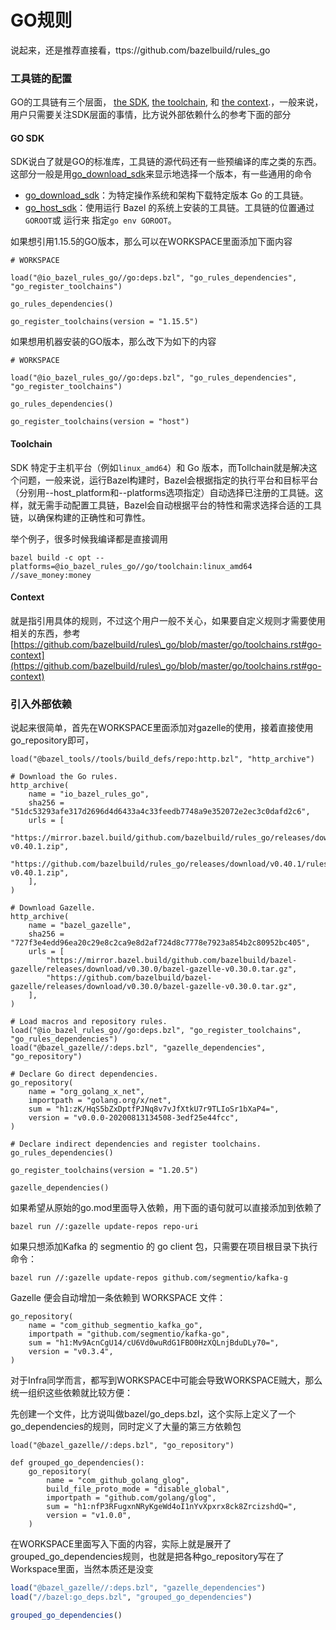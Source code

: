 # GO规则

说起来，还是推荐直接看，ttps://github.com/bazelbuild/rules\_go



### 工具链的配置

GO的工具链有三个层面， [the SDK](https://github.com/bazelbuild/rules\_go/blob/master/go/toolchains.rst#the-sdk), [the toolchain](https://github.com/bazelbuild/rules\_go/blob/master/go/toolchains.rst#the-toolchain), 和 [the context](https://github.com/bazelbuild/rules\_go/blob/master/go/toolchains.rst#the-context).，一般来说，用户只需要关注SDK层面的事情，比方说外部依赖什么的参考下面的部分

#### GO SDK

SDK说白了就是GO的标准库，工具链的源代码还有一些预编译的库之类的东西。这部分一般是用[go\_download\_sdk](https://github.com/bazelbuild/rules\_go/blob/master/go/toolchains.rst#go-download-sdk)来显示地选择一个版本，有一些通用的命令

* [go\_download\_sdk](https://github.com/bazelbuild/rules\_go/blob/master/go/toolchains.rst#go-download-sdk)：为特定操作系统和架构下载特定版本 Go 的工具链。
* [go\_host\_sdk](https://github.com/bazelbuild/rules\_go/blob/master/go/toolchains.rst#go-host-sdk)：使用运行 Bazel 的系统上安装的工具链。工具链的位置通过`GOROOT`或 运行来 指定`go env GOROOT`。

如果想引用1.15.5的GO版本，那么可以在WORKSPACE里面添加下面内容

```
# WORKSPACE

load("@io_bazel_rules_go//go:deps.bzl", "go_rules_dependencies", "go_register_toolchains")

go_rules_dependencies()

go_register_toolchains(version = "1.15.5")
```

如果想用机器安装的GO版本，那么改下为如下的内容

```
# WORKSPACE

load("@io_bazel_rules_go//go:deps.bzl", "go_rules_dependencies", "go_register_toolchains")

go_rules_dependencies()

go_register_toolchains(version = "host")
```

#### Toolchain

SDK 特定于主机平台（例如`linux_amd64`）和 Go 版本，而Tollchain就是解决这个问题，一般来说，运行Bazel构建时，Bazel会根据指定的执行平台和目标平台（分别用--host\_platform和--platforms选项指定）自动选择已注册的工具链。这样，就无需手动配置工具链，Bazel会自动根据平台的特性和需求选择合适的工具链，以确保构建的正确性和可靠性。

举个例子，很多时候我编译都是直接调用

```shellscript
bazel build -c opt --platforms=@io_bazel_rules_go//go/toolchain:linux_amd64 //save_money:money
```

#### Context

就是指引用具体的规则，不过这个用户一般不关心，如果要自定义规则才需要使用相关的东西，参考[https://github.com/bazelbuild/rules\_go/blob/master/go/toolchains.rst#go-context](https://github.com/bazelbuild/rules\_go/blob/master/go/toolchains.rst#go-context)



### 引入外部依赖

说起来很简单，首先在WORKSPACE里面添加对gazelle的使用，接着直接使用go\_repository即可，

```
load("@bazel_tools//tools/build_defs/repo:http.bzl", "http_archive")

# Download the Go rules.
http_archive(
    name = "io_bazel_rules_go",
    sha256 = "51dc53293afe317d2696d4d6433a4c33feedb7748a9e352072e2ec3c0dafd2c6",
    urls = [
        "https://mirror.bazel.build/github.com/bazelbuild/rules_go/releases/download/v0.40.1/rules_go-v0.40.1.zip",
        "https://github.com/bazelbuild/rules_go/releases/download/v0.40.1/rules_go-v0.40.1.zip",
    ],
)

# Download Gazelle.
http_archive(
    name = "bazel_gazelle",
    sha256 = "727f3e4edd96ea20c29e8c2ca9e8d2af724d8c7778e7923a854b2c80952bc405",
    urls = [
        "https://mirror.bazel.build/github.com/bazelbuild/bazel-gazelle/releases/download/v0.30.0/bazel-gazelle-v0.30.0.tar.gz",
        "https://github.com/bazelbuild/bazel-gazelle/releases/download/v0.30.0/bazel-gazelle-v0.30.0.tar.gz",
    ],
)

# Load macros and repository rules.
load("@io_bazel_rules_go//go:deps.bzl", "go_register_toolchains", "go_rules_dependencies")
load("@bazel_gazelle//:deps.bzl", "gazelle_dependencies", "go_repository")

# Declare Go direct dependencies.
go_repository(
    name = "org_golang_x_net",
    importpath = "golang.org/x/net",
    sum = "h1:zK/HqS5bZxDptfPJNq8v7vJfXtkU7r9TLIoSr1bXaP4=",
    version = "v0.0.0-20200813134508-3edf25e44fcc",
)

# Declare indirect dependencies and register toolchains.
go_rules_dependencies()

go_register_toolchains(version = "1.20.5")

gazelle_dependencies()
```

如果希望从原始的go.mod里面导入依赖，用下面的语句就可以直接添加到依赖了

```
bazel run //:gazelle update-repos repo-uri
```

如果只想添加Kafka 的 segmentio 的 go client 包，只需要在项目根目录下执行命令：

```
bazel run //:gazelle update-repos github.com/segmentio/kafka-g
```

Gazelle 便会自动增加一条依赖到 WORKSPACE 文件：

```
go_repository(
    name = "com_github_segmentio_kafka_go",
    importpath = "github.com/segmentio/kafka-go",
    sum = "h1:Mv9AcnCgU14/cU6Vd0wuRdG1FBO0HzXQLnjBduDLy70=",
    version = "v0.3.4",
)
```



对于Infra同学而言，都写到WORKSPACE中可能会导致WORKSPACE贼大，那么统一组织这些依赖就比较方便：

先创建一个文件，比方说叫做bazel/go\_deps.bzl，这个实际上定义了一个go\_dependencies的规则，同时定义了大量的第三方依赖包

```
load("@bazel_gazelle//:deps.bzl", "go_repository")

def grouped_go_dependencies():
    go_repository(
        name = "com_github_golang_glog",
        build_file_proto_mode = "disable_global",
        importpath = "github.com/golang/glog",
        sum = "h1:nfP3RFugxnNRyKgeWd4oI1nYvXpxrx8ck8ZrcizshdQ=",
        version = "v1.0.0",
    )
```

在WORKSPACE里面写入下面的内容，实际上就是展开了grouped\_go\_dependencies规则，也就是把各种go\_repository写在了Workspace里面，当然本质还是没变

```julia
load("@bazel_gazelle//:deps.bzl", "gazelle_dependencies")
load("//bazel:go_deps.bzl", "grouped_go_dependencies")

grouped_go_dependencies()
```

